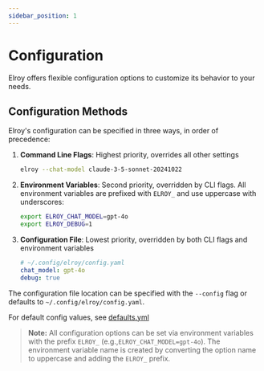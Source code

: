 ```yaml
---
sidebar_position: 1
---
```


# Configuration

Elroy offers flexible configuration options to customize its behavior to your needs.

## Configuration Methods

Elroy's configuration can be specified in three ways, in order of precedence:

1. **Command Line Flags**: Highest priority, overrides all other settings
   ```bash
   elroy --chat-model claude-3-5-sonnet-20241022
   ```

2. **Environment Variables**: Second priority, overridden by CLI flags. All environment variables are prefixed with `ELROY_` and use uppercase with underscores:
   ```bash
   export ELROY_CHAT_MODEL=gpt-4o
   export ELROY_DEBUG=1
   ```

3. **Configuration File**: Lowest priority, overridden by both CLI flags and environment variables
   ```yaml
   # ~/.config/elroy/config.yaml
   chat_model: gpt-4o
   debug: true
   ```

The configuration file location can be specified with the `--config` flag or defaults to `~/.config/elroy/config.yaml`.

For default config values, see [defaults.yml](https://github.com/elroy-bot/elroy/blob/main/elroy/defaults.yml)

> **Note:** All configuration options can be set via environment variables with the prefix `ELROY_` (e.g.,`ELROY_CHAT_MODEL=gpt-4o`). The environment variable name is created by converting the option name to uppercase and adding the `ELROY_` prefix.